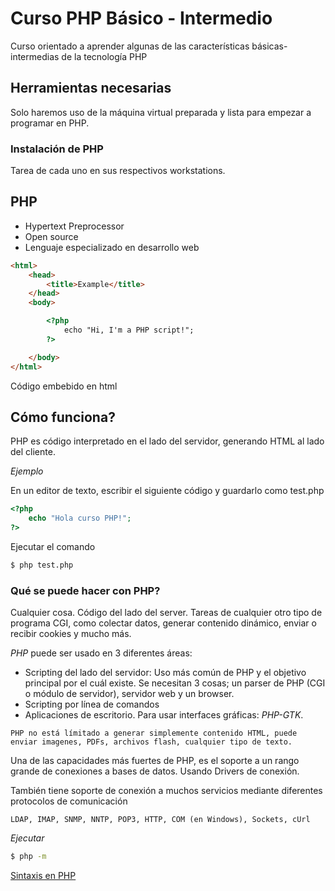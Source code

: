 # Curso PHP Básico - Intermedio
Curso orientado a aprender algunas de las características básicas-intermedias de la tecnología PHP

## Herramientas necesarias
Solo haremos uso de la máquina virtual preparada y lista para empezar a programar en PHP.

### Instalación de PHP
Tarea de cada uno en sus respectivos workstations.

## PHP
- Hypertext Preprocessor
- Open source
- Lenguaje especializado en desarrollo web

```html
<html>
    <head>
        <title>Example</title>
    </head>
    <body>

        <?php
            echo "Hi, I'm a PHP script!";
        ?>

    </body>
</html>
```

Código embebido en html

## Cómo funciona?
PHP es código interpretado en el lado del servidor, generando HTML al lado del cliente.

*Ejemplo*

En un editor de texto, escribir el siguiente código y guardarlo como test.php

```php
<?php
    echo "Hola curso PHP!";
?>
```

Ejecutar el comando

```sh
$ php test.php
```

### Qué se puede hacer con PHP?
Cualquier cosa. Código del lado del server.
Tareas de cualquier otro tipo de programa CGI, como colectar datos, generar contenido dinámico, enviar o recibir cookies y mucho más.

*PHP* puede ser usado en 3 diferentes áreas:

- Scripting del lado del servidor: Uso más común de PHP y el objetivo principal por el cuál existe. Se necesitan 3 cosas; un parser de PHP (CGI
o módulo de servidor), servidor web y un browser.
- Scripting por línea de comandos
- Aplicaciones de escritorio. Para usar interfaces gráficas: _PHP-GTK_.

```
PHP no está límitado a generar simplemente contenido HTML, puede enviar imagenes, PDFs, archivos flash, cualquier tipo de texto.
```

Una de las capacidades más fuertes de PHP, es el soporte a un rango grande de conexiones a bases de datos.
Usando Drivers de conexión.

También tiene soporte de conexión a muchos servicios mediante diferentes protocolos de comunicación

```
LDAP, IMAP, SNMP, NNTP, POP3, HTTP, COM (en Windows), Sockets, cUrl
```

*Ejecutar*

```sh
$ php -m
```

[Sintaxis en PHP](https://github.com/amednin/curso_php_basico/blob/master/clase_1/sintaxis.md "Sintaxis PHP")
